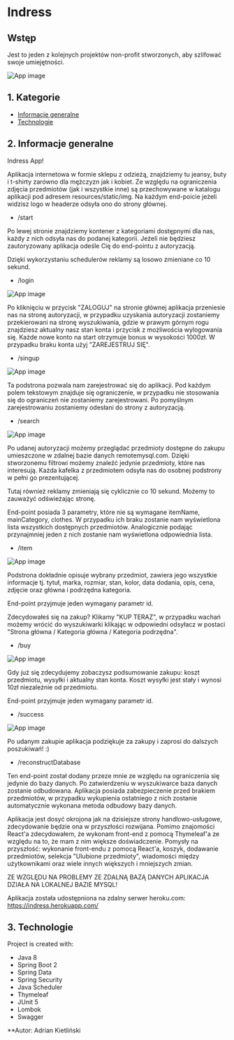 # Indress
## Wstęp
Jest to jeden z kolejnych projektów non-profit stworzonych, aby szlifować swoje umiejętności.

![App image](src/main/resources/static/img/readme/example1.png)

## 1. Kategorie
* [Informacje generalne](#2-general-info)
* [Technologie](#3-technologies)

## 2. Informacje generalne
Indress App!

Aplikacja internetowa w formie sklepu z odzieżą, znajdziemy tu jeansy, buty i t-shirty zarówno dla mężczyzn jak i kobiet.
Ze względu na ograniczenia zdjęcia przedmiotów (jak i wszystkie inne) są przechowywane w katalogu aplikacji pod adresem
resources/static/img. Na każdym end-poicie jeżeli widzisz logo w headerze odsyła ono do strony głównej.

* /start

Po lewej stronie znajdziemy kontener z kategoriami dostępnymi dla nas, każdy z nich odsyła nas do podanej kategorii.
Jeżeli nie będziesz zautoryzowany aplikacja odeśle Cię do end-pointu z autoryzacją.

Dzięki wykorzystaniu schedulerów reklamy są losowo zmieniane co 10 sekund.

* /login

![App image](src/main/resources/static/img/readme/example2.png)

Po kliknięciu w przycisk "ZALOGUJ" na stronie głównej aplikacja przeniesie nas na stronę autoryzacji, w przypadku
uzyskania autoryzacji zostaniemy przekierowani na stronę wyszukiwania, gdzie w prawym górnym rogu znajdziesz aktualny
nasz stan konta i przycisk z możliwościa wylogowania się. Każde nowe konto na start otrzymuje bonus w wysokości 1000zł.
W przypadku braku konta użyj "ZAREJESTRUJ SIĘ".

* /singup

![App image](src/main/resources/static/img/readme/example3.png)

Ta podstrona pozwala nam zarejestrować się do aplikacji. Pod każdym polem tekstowym znajduje się ograniczenie, w przypadku
nie stosowania się do ograniczeń nie zostaniemy zarejestrowani. Po pomyślnym zarejestrowaniu zostaniemy odesłani do
strony z autoryzacją.

* /search

![App image](src/main/resources/static/img/readme/example4.png)

Po udanej autoryzacji możemy przeglądać przedmioty dostępne do zakupu umieszczone w zdalnej bazie danych remotemysql.com.
Dzięki stworzonemu filtrowi możemy znaleźć jedynie przedmioty, które nas interesują. Każda kafelka z przedmiotem odsyła
nas do osobnej podstrony w pełni go prezentującej.

Tutaj również reklamy zmieniają się cyklicznie co 10 sekund. Możemy to zauważyć odświeżając stronę.

End-point posiada 3 parametry, które nie są wymagane itemName, mainCategory, clothes. W przypadku ich braku zostanie nam
wyświetlona lista wszystkich dostępnych przedmiotów. Analogicznie podając przynajmniej jeden z nich zostanie nam
wyświetlona odpowiednia lista.

* /item

![App image](src/main/resources/static/img/readme/example5.png)

Podstrona dokładnie opisuje wybrany przedmiot, zawiera jego wszystkie informacje tj. tytuł, marka, rozmiar, stan, kolor,
data dodania, opis, cena, zdjęcie oraz główna i podrzędna kategoria.

End-point przyjmuje jeden wymagany parametr id.

Zdecydowałeś się na zakup? Klikamy "KUP TERAZ", w przypadku wachań możemy wrócić do wyszukiwarki klikając w
odpowiedni odsyłacz w postaci "Strona główna / Kategoria główna / Kategoria podrzędna".

* /buy

![App image](src/main/resources/static/img/readme/example6.png)

Gdy już się zdecydujemy zobaczysz podsumowanie zakupu: koszt przedmiotu, wysyłki i aktualny stan konta. Koszt wysyłki
jest stały i wynosi 10zł niezależnie od przedmiotu.

End-point przyjmuje jeden wymagany parametr id.

* /success

![App image](src/main/resources/static/img/readme/example7.png)

Po udanym zakupie aplikacja podziękuje za zakupy i zaprosi do dalszych poszukiwań! :)

* /reconstructDatabase

Ten end-point został dodany przeze mnie ze względu na ograniczenia się jedynie do bazy danych. Po zatwierdzeniu w
wyszukiwarce baza danych zostanie odbudowana. Aplikacja posiada zabezpieczenie przed brakiem przedmiotów, w przypadku
wykupienia ostatniego z nich zostanie automatycznie wykonana metoda odbudowy bazy danych.



Aplikacja jest dosyć okrojona jak na dzisiejsze strony handlowo-usługowe, zdecydowanie będzie ona w przyszłości rozwijana.
Pomimo znajomości React'a zdecydowałem, że wykonam front-end z pomocą Thymeleaf'a ze względu na to, że mam z nim większe
doświadczenie. Pomysły na przyszłość: wykonanie front-endu z pomocą React'a, koszyk, dodawanie przedmiotów, selekcja
"Ulubione przedmioty", wiadomości między użytkownikami oraz wiele innych większych i mniejszych zmian.

ZE WZGLĘDU NA PROBLEMY ZE ZDALNĄ BAZĄ DANYCH APLIKACJA DZIAŁA NA LOKALNEJ BAZIE MYSQL!

Aplikacja została udostępniona na zdalny serwer heroku.com: https://indress.herokuapp.com/

## 3. Technologie
Project is created with:
* Java 8
* Spring Boot 2
* Spring Data
* Spring Security
* Java Scheduler
* Thymeleaf
* JUnit 5
* Lombok
* Swagger

**Autor: Adrian Kietliński
